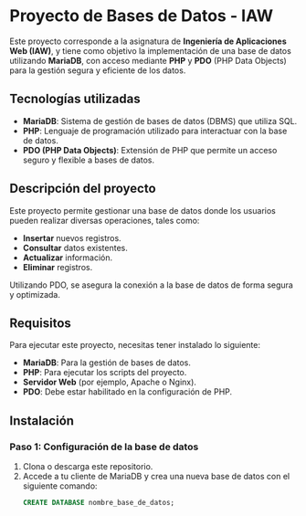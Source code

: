 # Proyecto de Bases de Datos - IAW

Este proyecto corresponde a la asignatura de **Ingeniería de Aplicaciones Web (IAW)**, y tiene como objetivo la implementación de una base de datos utilizando **MariaDB**, con acceso mediante **PHP** y **PDO** (PHP Data Objects) para la gestión segura y eficiente de los datos.

## Tecnologías utilizadas

- **MariaDB**: Sistema de gestión de bases de datos (DBMS) que utiliza SQL.
- **PHP**: Lenguaje de programación utilizado para interactuar con la base de datos.
- **PDO (PHP Data Objects)**: Extensión de PHP que permite un acceso seguro y flexible a bases de datos.

## Descripción del proyecto

Este proyecto permite gestionar una base de datos donde los usuarios pueden realizar diversas operaciones, tales como:
- **Insertar** nuevos registros.
- **Consultar** datos existentes.
- **Actualizar** información.
- **Eliminar** registros.

Utilizando PDO, se asegura la conexión a la base de datos de forma segura y optimizada.

## Requisitos

Para ejecutar este proyecto, necesitas tener instalado lo siguiente:

- **MariaDB**: Para la gestión de bases de datos.
- **PHP**: Para ejecutar los scripts del proyecto.
- **Servidor Web** (por ejemplo, Apache o Nginx).
- **PDO**: Debe estar habilitado en la configuración de PHP.

## Instalación

### Paso 1: Configuración de la base de datos

1. Clona o descarga este repositorio.
2. Accede a tu cliente de MariaDB y crea una nueva base de datos con el siguiente comando:
   ```sql
   CREATE DATABASE nombre_base_de_datos;
